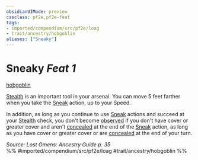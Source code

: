 ```yaml
---
obsidianUIMode: preview
cssclass: pf2e,pf2e-feat
tags:
- imported/compendium/src/pf2e/loag
- trait/ancestry/hobgoblin
aliases: ["Sneaky"]
---
```

# Sneaky  *Feat 1*  
[hobgoblin](hobgoblin-locg.md)  


[Stealth](../skills.md#Stealth) is an important tool in your arsenal. You can move 5 feet farther when you take the [Sneak](sneak.md) action, up to your Speed.

In addition, as long as you continue to use [Sneak](sneak.md) actions and succeed at your [Stealth](../skills.md#Stealth) check, you don't become [observed](conditions.md#Observed) if you don't have cover or greater cover and aren't [concealed](conditions.md#Concealed) at the end of the [Sneak](sneak.md) action, as long as you have cover or greater cover or are [concealed](conditions.md#Concealed) at the end of your turn.

*Source: Lost Omens: Ancestry Guide p. 35*  
%% #imported/compendium/src/pf2e/loag #trait/ancestry/hobgoblin %%